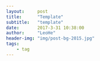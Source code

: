 ```yaml
---
layout:     post
title:      "Template"
subtitle:   "template"
date:       2017-3-31 10:38:00
author:     "LeoHe"
header-img: "img/post-bg-2015.jpg"
tags:
    - tag
---
```


